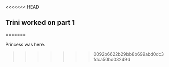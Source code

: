 <<<<<<< HEAD
## Trini worked on part 1
=======

Princess was here.
>>>>>>> 0092b6622b29bb8b699abd0dc3fdca50bd03249d
